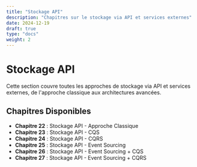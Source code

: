 ```yaml
---
title: "Stockage API"
description: "Chapitres sur le stockage via API et services externes"
date: 2024-12-19
draft: true
type: "docs"
weight: 2
---
```


# Stockage API

Cette section couvre toutes les approches de stockage via API et services externes, de l'approche classique aux architectures avancées.

## Chapitres Disponibles

- **Chapitre 22** : Stockage API - Approche Classique
- **Chapitre 23** : Stockage API - CQS
- **Chapitre 24** : Stockage API - CQRS
- **Chapitre 25** : Stockage API - Event Sourcing
- **Chapitre 26** : Stockage API - Event Sourcing + CQS
- **Chapitre 27** : Stockage API - Event Sourcing + CQRS
